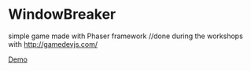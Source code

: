 # WindowBreaker
simple game made with Phaser framework
//done during the workshops with http://gamedevjs.com/
<p><a href="">Demo</a>
